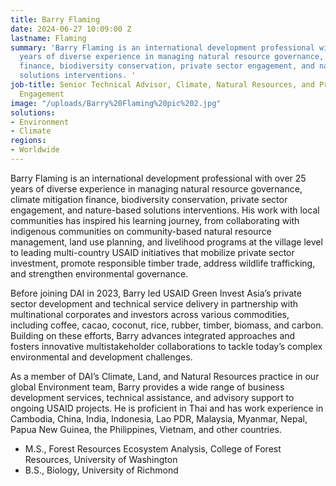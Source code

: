 ```yaml
---
title: Barry Flaming
date: 2024-06-27 10:09:00 Z
lastname: Flaming
summary: 'Barry Flaming is an international development professional with over 25
  years of diverse experience in managing natural resource governance, climate mitigation
  finance, biodiversity conservation, private sector engagement, and nature-based
  solutions interventions. '
job-title: Senior Technical Advisor, Climate, Natural Resources, and Private Sector
  Engagement
image: "/uploads/Barry%20Flaming%20pic%202.jpg"
solutions:
- Environment
- Climate
regions:
- Worldwide
---
```


Barry Flaming is an international development professional with over 25 years of diverse experience in managing natural resource governance, climate mitigation finance, biodiversity conservation, private sector engagement, and nature-based solutions interventions. 
His work with local communities has inspired his learning journey, from collaborating with indigenous communities on community-based natural resource management, land use planning, and livelihood programs at the village level to leading multi-country USAID initiatives that mobilize private sector investment, promote responsible timber trade, address wildlife trafficking, and strengthen environmental governance.

Before joining DAI in 2023, Barry led USAID Green Invest Asia’s private sector development and technical service delivery in partnership with multinational corporates and investors across various commodities, including coffee, cacao, coconut, rice, rubber, timber, biomass, and carbon. Building on these efforts, Barry advances integrated approaches and fosters innovative multistakeholder collaborations to tackle today’s complex environmental and development challenges.

As a member of DAI’s Climate, Land, and Natural Resources practice in our global Environment team, Barry provides a wide range of business development services, technical assistance, and advisory support to ongoing USAID projects. He is proficient in Thai and has work experience in Cambodia, China, India, Indonesia, Lao PDR, Malaysia, Myanmar, Nepal, Papua New Guinea, the Philippines, Vietnam, and other countries.

* M.S., Forest Resources Ecosystem Analysis, College of Forest Resources, University of Washington
* B.S., Biology, University of Richmond

